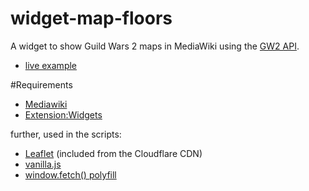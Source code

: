 widget-map-floors
=================
A widget to show Guild Wars 2 maps in MediaWiki using the [GW2 API](http://wiki.guildwars2.com/wiki/API:2).

- [live example ](https://cdn.rawgit.com/GW2Wiki/widget-map-floors/master/examples/example.html)

#Requirements
- [Mediawiki](https://www.mediawiki.org/)
- [Extension:Widgets](https://www.mediawiki.org/wiki/Extension:Widgets)

further, used in the scripts:
- [Leaflet](http://leafletjs.com/) (included from the Cloudflare CDN)
- [vanilla.js](http://vanilla-js.com/)
- [window.fetch() polyfill](https://github.com/github/fetch)
